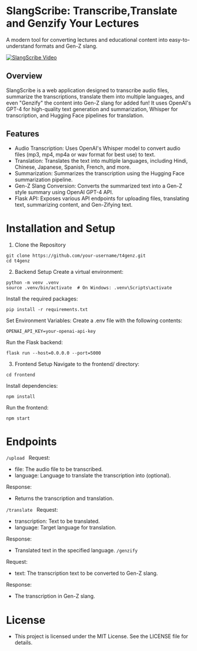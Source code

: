 # SlangScribe: Transcribe,Translate and Genzify Your Lectures
A modern tool for converting lectures and educational content into easy-to-understand formats and Gen-Z slang.

[![SlangScribe Video](https://img.youtube.com/vi/tu6YVaFL6Ps/0.jpg)](https://youtu.be/tu6YVaFL6Ps)

## Overview
SlangScribe is a web application designed to transcribe audio files, summarize the transcriptions, translate them into multiple languages, and even "Genzify" the content into Gen-Z slang for added fun! It uses OpenAI's GPT-4 for high-quality text generation and summarization, Whisper for transcription, and Hugging Face pipelines for translation.

## Features
* Audio Transcription: Uses OpenAI's Whisper model to convert audio files (mp3, mp4, mp4a or wav format for best use) to text.
* Translation: Translates the text into multiple languages, including Hindi, Chinese, Japanese, Spanish, French, and more.
* Summarization: Summarizes the transcription using the Hugging Face summarization pipeline.
* Gen-Z Slang Conversion: Converts the summarized text into a Gen-Z style summary using OpenAI GPT-4 API.
* Flask API: Exposes various API endpoints for uploading files, translating text, summarizing content, and Gen-Zifying text.

# Installation and Setup
1. Clone the Repository
```
git clone https://github.com/your-username/t4genz.git
cd t4genz
```

2. Backend Setup
Create a virtual environment:
```
python -m venv .venv
source .venv/bin/activate  # On Windows: .venv\Scripts\activate

```
Install the required packages:
``` 
pip install -r requirements.txt
```
Set Environment Variables: Create a .env file with the following contents:
   ```
   OPENAI_API_KEY=your-openai-api-key
   ```
Run the Flask backend:
```
flask run --host=0.0.0.0 --port=5000 
```

3. Frontend Setup
Navigate to the frontend/ directory:
```
cd frontend
```
Install dependencies:
``` 
npm install
```
Run the frontend:
``` 
npm start
```

# Endpoints
```/upload ```
Request:

* file: The audio file to be transcribed.
* language: Language to translate the transcription into (optional).

Response:
* Returns the transcription and translation.

``` /translate  ```
 Request:

* transcription: Text to be translated.
* language: Target language for translation.

Response:
* Translated text in the specified language.
```/genzify ```

Request:
* text: The transcription text to be converted to Gen-Z slang.

Response:
* The transcription in Gen-Z slang.

# License
* This project is licensed under the MIT License. See the LICENSE file for details.



